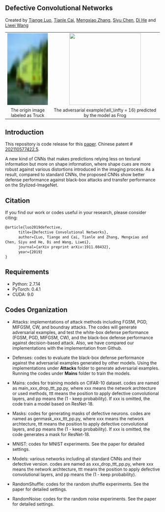 ## Defective Convolutional Networks
Created by <a href="https://tiangeluo.github.io/" target="_blank">Tiange Luo</a>, <a href="https://tianle.website" target="_black">Tianle Cai</a>, <a href="" target="_blank">Mengxiao Zhang</a>, <a href="" target="_blank">Siyu Chen</a>, <a href="https://scholar.google.com/citations?user=orVoz4IAAAAJ&hl=en" target="_blank">Di He</a> and <a href="https://scholar.google.com/citations?user=VZHxoh8AAAAJ&hl=zh-CN" target="_blank">Liwei Wang</a>

<table width="100%" border="0" cellspacing="0" cellpadding="0">
  <tr>
    <td align="center"><img src="./imgs/original.png" width="233" height="233" /> </td>
    <td align="center"><img src="./imgs/attacked.png" width="233" height="233" /></td>
  </tr>
  <tr>
    <td align="center">The origin image labeled as Truck</td>
    <td align="center">The adversarial example(\ell_\infty = 16) predicted by the model as Frog</td>
  </tr>
</table>


## Introduction
This repository is code release for this [paper](https://openreview.net/forum?id=E8fmaZwzEj). Chinese patent #<a href="https://www.vipzhuanli.com/patent/202110577422.5/"> 202110577422.5</a>.

A new kind of CNNs that makes predictions relying less on textural information but more on shape information, where shape cues are more robust against various distortions introduced in the imaging process. As a result, compared to standard CNNs, the proposed CNNs show better defense performance against black-box attacks and transfer performance on the Stylized-ImageNet.

## Citation
If you find our work or codes useful in your research, please consider citing:

    @article{luo2019defective,
          title={Defective Convolutional Networks},
          author={Luo, Tiange and Cai, Tianle and Zhang, Mengxiao and Chen, Siyu and He, Di and Wang, Liwei},
          journal={arXiv preprint arXiv:1911.08432},
          year={2019}
    }

## Requirements
- Python: 2.7.14
- PyTorch: 0.4.1
- CUDA: 9.0

## Codes Organization

- Attacks: implementations of attack methods including FGSM, PGD, MIFGSM, CW, and boundray attacks. The codes will generate adversarial examples, and test the white-box defense performance (FGSM, PGD, MIFGSM, CW), and the black-box defense performance against decision-based attack. Also, we have compared our implementations with the implementation from Github.

- Defenses: codes to evaluate the black-box defense performance against the adversarial examples generated by other models. Using the implementations under **Attacks** folder to generate adversarial examples. Running the codes under **Mains** folder to train the models.

- Mains: codes for training models on CIFAR-10 dataset. codes are named as main_xxx_drop_ttt_pp.py, where xxx means the network archtecture or used methods, ttt means the position to apply defective convolutional layers, and pp means the (1 - keep probability). If xxx is omitted, the code train a model based on ResNet-18.

- Masks: codes for generating masks of defective neurons. codes are named as genmask_xxx_ttt_pp.py, where xxx means the network archtecture, ttt means the position to apply defective convolutional layers, and pp means the (1 - keep probability). If xxx is omitted, the code generates a mask for ResNet-18.

- MNIST: codes for MNIST experiments. See the paper for detailed settings.

- Models: various networks including all standard CNNs and their defective version. codes are named as xxx_drop_ttt_pp.py, where xxx means the network archtecture, ttt means the position to apply defective convolutional layers, and pp means the (1 - keep probability).

- RandomShuffle: codes for the random shuffle experiments. See the paper for detailed settings.

- RandomNoise: codes for the random noise experiments. See the paper for detailed settings.

